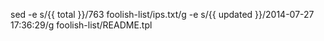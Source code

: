 sed -e s/\{\{ total \}\}/763 foolish-list/ips.txt/g -e s/\{\{ updated \}\}/2014-07-27 17:36:29/g foolish-list/README.tpl
